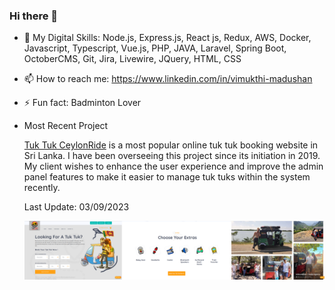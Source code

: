 ### Hi there 👋

- 🔭 My Digital Skills: Node.js, Express.js, React js, Redux, AWS, Docker, Javascript, Typescript, Vue.js, PHP, JAVA, Laravel,
  Spring Boot, OctoberCMS, Git, Jira, Livewire, JQuery, HTML, CSS
  
- 📫 How to reach me: https://www.linkedin.com/in/vimukthi-madushan
- ⚡ Fun fact: Badminton Lover


- Most Recent Project
  
  [Tuk Tuk CeylonRide](https://tuktukceylonride.com) is a most popular online tuk tuk booking website in Sri Lanka.
  I have been overseeing this project since its initiation in 2019.  
  My client wishes to enhance the user experience and
  improve the admin panel features to make it easier to manage tuk tuks within the system recently.
  
  Last Update: 03/09/2023
  
  ![sri lankas most populer tuk tuk booking system](tuktuk-new.png)

